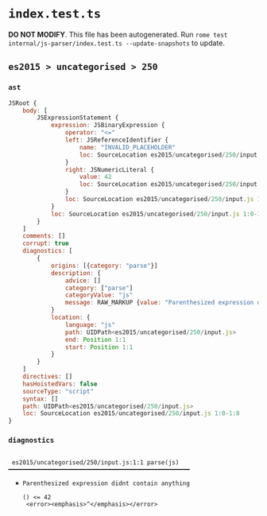 # `index.test.ts`

**DO NOT MODIFY**. This file has been autogenerated. Run `rome test internal/js-parser/index.test.ts --update-snapshots` to update.

## `es2015 > uncategorised > 250`

### `ast`

```javascript
JSRoot {
	body: [
		JSExpressionStatement {
			expression: JSBinaryExpression {
				operator: "<="
				left: JSReferenceIdentifier {
					name: "INVALID_PLACEHOLDER"
					loc: SourceLocation es2015/uncategorised/250/input.js 1:1-1:1
				}
				right: JSNumericLiteral {
					value: 42
					loc: SourceLocation es2015/uncategorised/250/input.js 1:6-1:8
				}
				loc: SourceLocation es2015/uncategorised/250/input.js 1:0-1:8
			}
			loc: SourceLocation es2015/uncategorised/250/input.js 1:0-1:8
		}
	]
	comments: []
	corrupt: true
	diagnostics: [
		{
			origins: [{category: "parse"}]
			description: {
				advice: []
				category: ["parse"]
				categoryValue: "js"
				message: RAW_MARKUP {value: "Parenthesized expression didnt contain anything"}
			}
			location: {
				language: "js"
				path: UIDPath<es2015/uncategorised/250/input.js>
				end: Position 1:1
				start: Position 1:1
			}
		}
	]
	directives: []
	hasHoistedVars: false
	sourceType: "script"
	syntax: []
	path: UIDPath<es2015/uncategorised/250/input.js>
	loc: SourceLocation es2015/uncategorised/250/input.js 1:0-1:8
}
```

### `diagnostics`

```

 es2015/uncategorised/250/input.js:1:1 parse(js) ━━━━━━━━━━━━━━━━━━━━━━━━━━━━━━━━━━━━━━━━━━━━━━━━━━━

  ✖ Parenthesized expression didnt contain anything

    () <= 42
     <error><emphasis>^</emphasis></error>


```
